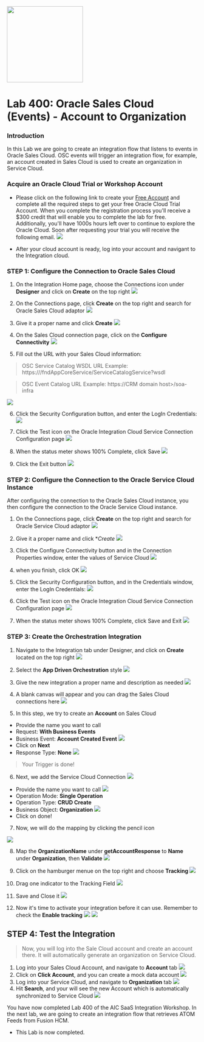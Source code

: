<img class="float-right" src="images/j2c-logo.png" width="200">

# Lab 400: Oracle Sales Cloud (Events) - Account to Organization 

### Introduction

In this Lab we are going to create an integration flow that listens to events in Oracle Sales Cloud. OSC events will trigger an integration flow, for example, an account created in Sales Cloud is used to create an organization in Service Cloud.

### Acquire an Oracle Cloud Trial or Workshop Account

- Please click on the following link to create your <a href="https://cloud.oracle.com/tryit" target="_trial">Free Account</a> and complete all the required steps to get your free Oracle Cloud Trial Account. When you complete the registration process you'll receive a $300 credit that will enable you to complete the lab for free.  Additionally, you'll have 1000s hours left over to continue to explore the Oracle Cloud. Soon after requesting your trial you will receive the following email.
  ![](images/updated400/Trail.png)

- After your cloud account is ready, log into your account and navigant to the Integration cloud.


### STEP 1: Configure the Connection to Oracle Sales Cloud 

1. On the Integration Home page, choose the Connections icon under **Designer** and click on **Create** on the top right
 ![](images/updated400/41.png)
 
2. On the Connections page, click **Create** on the top right and search for Oracle Sales Cloud adaptor
 ![](images/updated400/1.png)

3. Give it a proper name and click **Create**
 ![](images/updated400/2.png)

4. On the Sales Cloud connection page, click on the **Configure Connectivity**
 ![](images/updated400/42.png)
 
5. Fill out the URL with your Sales Cloud information:
 
> OSC Service Catalog WSDL URL Example: https://<common domain host>/fndAppCoreService/ServiceCatalogService?wsdl

> OSC Event Catalog URL Example: https://CRM domain host>/soa-infra
 
  ![](images/updated400/31.png)

6. Click the Security Configuration button, and enter the LogIn Credentials:
 ![](images/updated400/30.png)
 
7. Click the Test icon on the Oracle Integration Cloud Service Connection Configuration page
 ![](images/updated400/32.png)

8. When the status meter shows 100% Complete, click Save
 ![](images/updated400/33.png)
 
9. Click the Exit button
 ![](images/updated400/34.png)

### STEP 2: Configure the Connection to the Oracle Service Cloud Instance

After configuring the connection to the Oracle Sales Cloud instance, you then configure the connection to the Oracle Service Cloud instance.

1. On the Connections page, click **Create** on the top right and search for Oracle Service Cloud adaptor
 ![](images/updated400/3.png)

2. Give it a proper name and click **Create*
 ![](images/updated400/4.png)

3. Click the Configure Connectivity button and in the Connection Properties window, enter the values of Service Cloud
 ![](images/updated400/35.png)

4. when you finish, click OK
 ![](images/updated400/20.png)

5. Click the Security Configuration button, and in the Credentials window, enter the LogIn Credentials:
 ![](images/updated400/21.png)

6. Click the Test icon on the Oracle Integration Cloud Service Connection Configuration page
 ![](images/updated400/22.png)

7. When the status meter shows 100% Complete, click Save and Exit
 ![](images/updated400/27.png)

### STEP 3: Create the Orchestration Integration

1. Navigate to the Integration tab under Designer, and click on **Create** located on the top right
 ![](images/updated400/5.png)

2. Select the **App Driven Orchestration** style 
 ![](images/updated400/6.png)

3. Give the new integration a proper name and description as needed
 ![](images/updated400/7.png)

4. A blank canvas will appear and you can drag the Sales Cloud connections here
 ![](images/updated400/8.png)

5. In this step, we try to create an **Account** on Sales Cloud 
- Provide the name you want to call 
- Request: **With Business Events**
- Business Event: **Account Created Event**
 ![](images/updated400/9.png)
- Click on **Next**
- Response Type: **None**
 ![](images/updated400/10.png)

> Your Trigger is done!

6. Next, we add the Service Cloud Connection 
 ![](images/updated400/11.png)
- Provide the name you want to call
 ![](images/updated400/12.png)
- Operation Mode: **Single Operation**
- Operation Type: **CRUD  Create**
- Business Object: **Organization**
 ![](images/updated400/13.png)
- Click on done!

7. Now, we will do the mapping by clicking the pencil icon
 
 ![](images/updated400/14.png)

8. Map the **OrganizationName** under **getAccountResponse** to **Name** under **Organization**, then **Validate**
 ![](images/updated400/15.png)

9. Click on the hamburger menue on the top right and choose **Tracking**
 ![](images/updated400/16.png)

10. Drag one indicator to the Tracking Field
 ![](images/updated400/17.png)

11. Save and Close it
 ![](images/updated400/xx.png)

12. Now it's time to activate your integration before it can use. Remember to check the **Enable tracking**
  ![](images/updated400/18.png)
  ![](images/updated400/19.png)


## STEP 4: Test the Integration 
> Now, you will log into the Sale Cloud account and create an account there. It will automatically generate an organization on Service Cloud.

1. Log into your Sales Cloud Account, and navigate to **Account** tab
 ![](images/updated400/43.png)
2. Click on **Click Account**, and you can create a mock data account
 ![](images/updated400/44.png)
4. Log into your Service Cloud, and navigate to **Organization** tab
 ![](images/updated400/45.png)
5. Hit **Search**, and your will see the new Account which is automatically synchronized to Service Cloud 
 ![](images/updated400/46.png)



You have now completed Lab 400 of the AIC SaaS Integration Workshop. In the next lab, we are going to create an integration flow that retrieves ATOM Feeds from Fusion HCM.

- This Lab is now completed.
